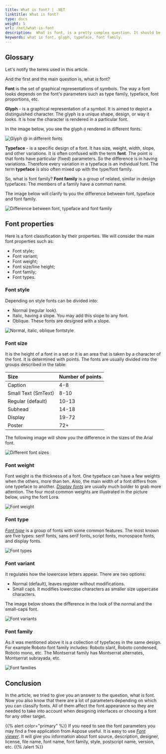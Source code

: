 ```yaml
---
title: What is font? | .NET
linktitle: What is font?
type: docs
weight: 5
url: /net/what-is-font
description:  What is font, is a pretty complex question. It should be answered along with disclosing the properties that fonts have and classify fonts depending on these properties. 
keywords: what is font, glyph, typeface, font family.
---
```


## Glossary ##

Let's notify the terms used in this article.

And the first and the main question is, what is font?

**Font** is the set of graphical representations of symbols. The way a font looks depends on the font's parameters such as type family, typeface, font proportions, etc.

**Glyph** - is a graphical representation of a symbol. It is aimed to depict a distinguished character.
The glyph is a unique shape, design, or way it looks. It is how the character is rendered in a particular font.

In the image below, you see the glyph `@` rendered in different fonts.

![Glyph @ in different fonts](glyphs.png)

**Typeface** - is a specific design of a font. It has size, weight, width, slope, and other variations. It is often confused with the term **font**. The point is that fonts have particular (fixed) parameters. So the difference is in having variations. Therefore every variation in a typeface is an individual font. 
The term **typeface** is also often mixed up with the type/font family. 

So, what is font family?
**Font family** is a group of related, similar in design typefaces. The members of a family have a common name. 

The image below will clarify to you the difference between font, typeface and font family.

![Difference between font, typeface and font family](font_typeface_font_family.png)
## Font properties ##

Here is a font classification by their properties. 
We will consider the main font properties such as:
- Font style;
- Font variant;
- Font weight;
- Font size/line height;
- Font family;
- Font types.

### Font style ###

 Depending on style fonts can be divided into:
- Normal (regular look).
- Italic, having a slope. You may add this slope to any font.
- Oblique. These fonts are designed with a slope.

![Normal, italic, oblique fontstyle](font_styles.png)
### Font size ###

It is the height of a font in a set or it is an area that is taken by a character of the font.  It is determined with points. The fonts are usually divided into the groups described in the table:

| **Size**| **Number of points**|
| :- | :- |
| Caption|4-8 |
| Small Text (SmText)|8-10 |
| Regular (default)|10-13 |
| Subhead|14-18 |
| Display|19-72 |
| Poster|72+ |

The following image will show you the difference in the sizes of the Arial font.

![Different font sizes](font_size.png)
### Font weight ###

Font weight is the thickness of a font. 
One typeface can have a few weights when the others, more than ten. Also, the main width of a font differs from one typeface to another. [*Display fonts*](https://docs.aspose.com/font/net/what-is-font/font-types/#display-fonts) are usually much bolder to grab more attention.
The four most common weights are illustrated in the picture below, using the font Lora.

![Font weight](font_weight.png)
### Font type ## 

[*Font type*](https://docs.aspose.com/font/net/what-is-font/font-types) is a group of fonts with some common features. The most known are five types: serif fonts, sans serif fonts, script fonts, monospace fonts, and display fonts.

![Font types](font_types.png)
### Font variant ### 

It regulates how the lowercase letters appear. There are two options:
- Normal (default), leaves register without modifications.
- Small caps. It modifies lowercase characters as smaller size uppercase characters.

The image below shows the difference in the look of the normal and the small-caps font.

![Font variants](font_variants.png)
### Font family ###

As it was mentioned above it is a collection of typefaces in the same design.
For example Roboto font family includes: Roboto slant, Roboto condensed, Roboto mono, etc. The Montserrat family has Montserrat alternates, Montserrat subrayada, etc.

![Font families](font_families.png)
## Conclusion ##

In the article, we tried to give you an answer to the question, what is font.
Now you also know that there are a lot of parameters depending on which you can classify fonts. All of them affect the font appearance so they are needed to take into account when designing interfaces or choosing a font for any other target.

{{% alert color="primary" %}}
If you need to see the font parameters you may find a free application from Aspose useful. It is easy to use [*Font viewer*](https://products.aspose.app/font/viewer). 
It will give you information about font source, description, designer, license, file name, font name, font family, style, postscript name, version, etc.
{{% /alert %}}




